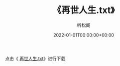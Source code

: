 ﻿---
title:  《再世人生.txt》
date:   2022-01-01T00:00:00+00:00
author: 听松阁
layout: post
permalink: /再世人生/
categories: 小说
tags: [小说]
---

点击《 [再世人生.txt](http://img.660000.xyz/bookstukust/book/bntxt/10/再世人生.txt)》进行下载